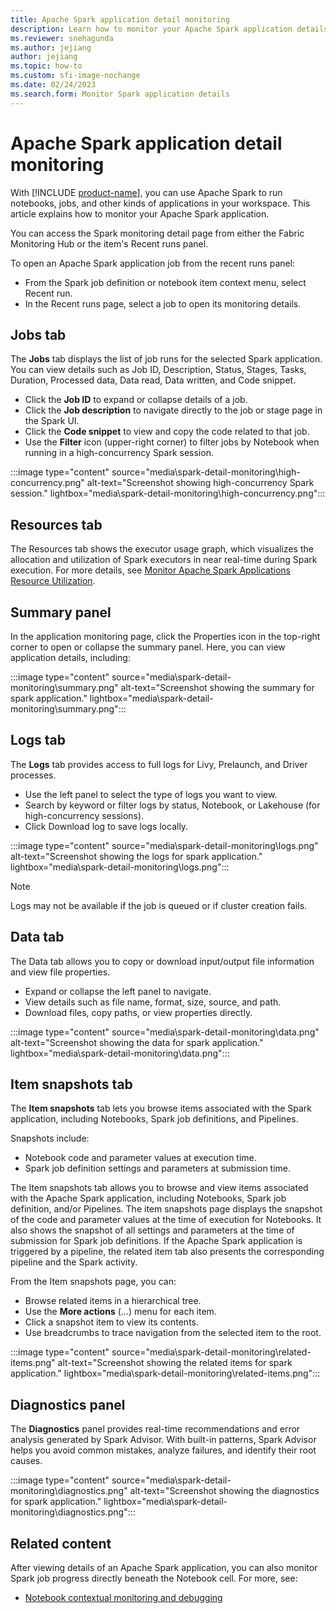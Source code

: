 ```yaml
---
title: Apache Spark application detail monitoring
description: Learn how to monitor your Apache Spark application details, including recent run status, issues, and the progress of your jobs.
ms.reviewer: snehagunda
ms.author: jejiang
author: jejiang
ms.topic: how-to
ms.custom: sfi-image-nochange
ms.date: 02/24/2023
ms.search.form: Monitor Spark application details
---
```


# Apache Spark application detail monitoring

With [!INCLUDE [product-name](../includes/product-name.md)], you can use Apache Spark to run notebooks, jobs, and other kinds of applications in your workspace. This article explains how to monitor your Apache Spark application.

You can access the Spark monitoring detail page from either the Fabric Monitoring Hub or the item's Recent runs panel. 

To open an Apache Spark application job from the recent runs panel:
- From the Spark job definition or notebook item context menu, select Recent run.
- In the Recent runs page, select a job to open its monitoring details.

## Jobs tab

The **Jobs** tab displays the list of job runs for the selected Spark application. You can view details such as Job ID, Description, Status, Stages, Tasks, Duration, Processed data, Data read, Data written, and Code snippet. 

- Click the **Job ID** to expand or collapse details of a job. 
- Click the **Job description** to navigate directly to the job or stage page in the Spark UI. 
- Click the **Code snippet** to view and copy the code related to that job. 
- Use the **Filter** icon (upper-right corner) to filter jobs by Notebook when running in a high-concurrency Spark session. 

:::image type="content" source="media\spark-detail-monitoring\high-concurrency.png" alt-text="Screenshot showing high-concurrency Spark session." lightbox="media\spark-detail-monitoring\high-concurrency.png":::

## Resources tab

The Resources tab shows the executor usage graph, which visualizes the allocation and utilization of Spark executors in near real-time during Spark execution. For more details, see [Monitor Apache Spark Applications Resource Utilization](monitor-spark-resource-utilization.md).

## Summary panel

In the application monitoring page, click the Properties icon in the top-right corner to open or collapse the summary panel. Here, you can view application details, including: 

:::image type="content" source="media\spark-detail-monitoring\summary.png" alt-text="Screenshot showing the summary for spark application." lightbox="media\spark-detail-monitoring\summary.png":::

## Logs tab

The **Logs** tab provides access to full logs for Livy, Prelaunch, and Driver processes. 
- Use the left panel to select the type of logs you want to view. 
- Search by keyword or filter logs by status, Notebook, or Lakehouse (for high-concurrency sessions). 
- Click Download log to save logs locally. 

:::image type="content" source="media\spark-detail-monitoring\logs.png" alt-text="Screenshot showing the logs for spark application." lightbox="media\spark-detail-monitoring\logs.png":::

> [!NOTE]
>
> Logs may not be available if the job is queued or if cluster creation fails. 

## Data tab

The Data tab allows you to copy or download input/output file information and view file properties.
- Expand or collapse the left panel to navigate. 
- View details such as file name, format, size, source, and path. 
- Download files, copy paths, or view properties directly. 

:::image type="content" source="media\spark-detail-monitoring\data.png" alt-text="Screenshot showing the data for spark application." lightbox="media\spark-detail-monitoring\data.png":::

## Item snapshots tab

The **Item snapshots** tab lets you browse items associated with the Spark application, including Notebooks, Spark job definitions, and Pipelines. 

Snapshots include:
- Notebook code and parameter values at execution time. 
- Spark job definition settings and parameters at submission time. 

The Item snapshots tab allows you to browse and view items associated with the Apache Spark application, including Notebooks, Spark job definition, and/or Pipelines. The item snapshots page displays the snapshot of the code and parameter values at the time of execution for Notebooks. It also shows the snapshot of all settings and parameters at the time of submission for Spark job definitions. If the Apache Spark application is triggered by a pipeline, the related item tab also presents the corresponding pipeline and the Spark activity.     

From the Item snapshots page, you can:

- Browse related items in a hierarchical tree. 
- Use the **More actions** (...) menu for each item. 
- Click a snapshot item to view its contents. 
- Use breadcrumbs to trace navigation from the selected item to the root. 

:::image type="content" source="media\spark-detail-monitoring\related-items.png" alt-text="Screenshot showing the related items for spark application." lightbox="media\spark-detail-monitoring\related-items.png":::

## Diagnostics panel

The **Diagnostics** panel provides real-time recommendations and error analysis generated by Spark Advisor. With built-in patterns, Spark Advisor helps you avoid common mistakes, analyze failures, and identify their root causes. 

:::image type="content" source="media\spark-detail-monitoring\diagnostics.png" alt-text="Screenshot showing the diagnostics for spark application." lightbox="media\spark-detail-monitoring\diagnostics.png":::

## Related content

After viewing details of an Apache Spark application, you can also monitor Spark job progress directly beneath the Notebook cell. For more, see:

- [Notebook contextual monitoring and debugging](spark-monitor-debug.md)
